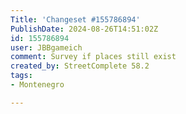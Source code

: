 ```yaml
---
Title: 'Changeset #155786894'
PublishDate: 2024-08-26T14:51:02Z
id: 155786894
user: JBBgameich
comment: Survey if places still exist
created_by: StreetComplete 58.2
tags:
- Montenegro

---
```

